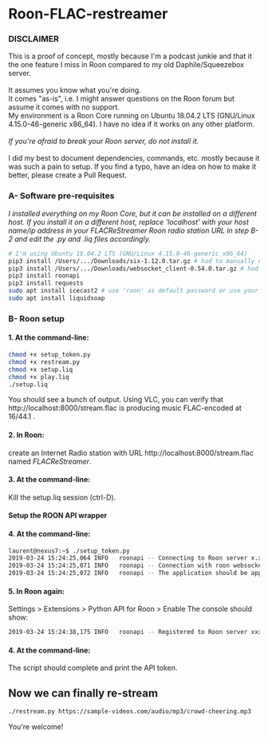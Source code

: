 # Roon-FLAC-restreamer

### DISCLAIMER

This is a proof of concept, mostly because I'm a podcast junkie and that it the one feature I miss in Roon compared to my old Daphile/Squeezebox server.<br/>
<br/>
It assumes you know what you're doing.<br/>
It comes "as-is", i.e. I might answer questions on the Roon forum but assume it comes with no support.<br/>
My environment is a Roon Core running on Ubuntu 18.04.2 LTS (GNU/Linux 4.15.0-46-generic x86_64).
I have no idea if it works on any other platform.<br/><br/>
_*If you're afraid to break your Roon server, do not install it.*_<br/><br/>
I did my best to document dependencies, commands, etc. mostly because it was such a pain to setup. If you find a typo, have an idea on how to make it better, please create a Pull Request. 

### A- Software pre-requisites
_I installed everything on my Roon Core, but it can be installed on a different host.
If you install it on a different host, replace 'localhost' with your host name/ip address in your FLACReStreamer Roon radio station URL in step B-2 and edit the .py and .liq files accordingly._

```bash
# I'm using Ubuntu 18.04.2 LTS (GNU/Linux 4.15.0-46-generic x86_64)
pip3 install /Users/.../Downloads/six-1.12.0.tar.gz # had to manually download it
pip3 install /Users/.../Downloads/websocket_client-0.54.0.tar.gz # had to manually download it
pip3 install roonapi
pip3 install requests
sudo apt install icecast2 # use 'roon' as default password or use your own but edit the .liq files
sudo apt install liquidsoap
```

### B- Roon setup

#### 1. At the command-line:

```bash
chmod +x setup_token.py
chmod +x restream.py
chmod +x setup.liq
chmod +x play.liq
./setup.liq
```

You should see a bunch of output. Using VLC, you can verify that http://localhost:8000/stream.flac is producing music FLAC-encoded at 16/44.1 .

#### 2. In Roon:

create an Internet Radio station with URL http://localhost:8000/stream.flac named _*FLACReStreamer*_.

#### 3. At the command-line:

Kill the setup.liq session (ctrl-D).

#### Setup the ROON API wrapper

#### 4. At the command-line:

```bash
laurent@nexus7:~$ ./setup_token.py
2019-03-24 15:24:25,064 INFO   roonapi -- Connecting to Roon server x.x.x.x:9100
2019-03-24 15:24:25,071 INFO   roonapi -- Connection with roon websockets (re)created.
2019-03-24 15:24:25,072 INFO   roonapi -- The application should be approved within Roon's settings.
```

#### 5. In Roon again:

Settings > Extensions > Python API for Roon > Enable
The console should show:

```bash
2019-03-24 15:24:38,175 INFO   roonapi -- Registered to Roon server xxx
```

#### 4. At the command-line:

The script should complete and print the API token.

## Now we can finally re-stream

```bash
./restream.py https://sample-videos.com/audio/mp3/crowd-cheering.mp3
```
You're welcome!

